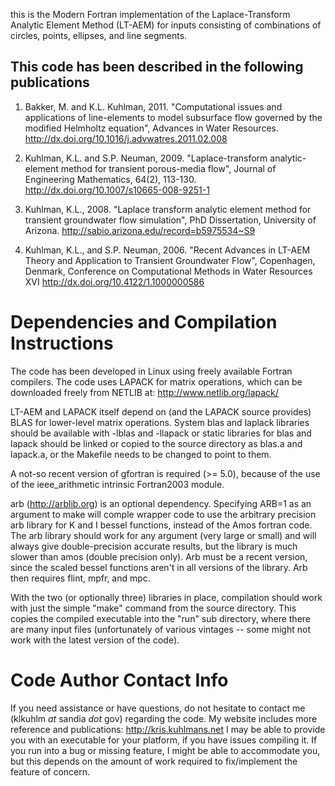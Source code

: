 this is the Modern Fortran implementation of the Laplace-Transform Analytic Element Method (LT-AEM) for inputs consisting of combinations of circles, points, ellipses, and line segments.

This code has been described in the following publications
----------------------------------------------------------
1) Bakker, M. and K.L. Kuhlman, 2011. "Computational issues and applications of line-elements to model subsurface flow governed by the modified Helmholtz equation", Advances in Water Resources. http://dx.doi.org/10.1016/j.advwatres.2011.02.008

2) Kuhlman, K.L. and S.P. Neuman, 2009. "Laplace-transform analytic-element method for transient porous-media flow", Journal of Engineering Mathematics, 64(2), 113-130. http://dx.doi.org/10.1007/s10665-008-9251-1

3) Kuhlman, K.L., 2008. "Laplace transform analytic element method for transient groundwater flow simulation", PhD Dissertation, University of Arizona. http://sabio.arizona.edu/record=b5975534~S9

4) Kuhlman, K.L., and S.P. Neuman, 2006. "Recent Advances in LT-AEM Theory and Application to Transient Groundwater Flow", Copenhagen, Denmark, Conference on Computational Methods in Water Resources XVI http://dx.doi.org/10.4122/1.1000000586


Dependencies and Compilation Instructions
============================================================
The code has been developed in Linux using freely available Fortran compilers.  The code uses LAPACK for matrix operations, which can be downloaded freely from NETLIB at: http://www.netlib.org/lapack/

LT-AEM and LAPACK itself depend on (and the LAPACK source provides) BLAS for lower-level matrix operations.  System blas and laplack libraries should be available with -lblas and -llapack or static libraries for blas and lapack should be linked or copied to the source directory as blas.a and lapack.a, or the Makefile needs to be changed to point to them.

A not-so recent version of gfortran is required (>= 5.0), because of the use of the ieee_arithmetic intrinsic Fortran2003 module.

arb (http://arblib.org) is an optional dependency. Specifying ARB=1 as an argument to make will comple wrapper code to use the arbitrary precision arb library for K and I bessel functions, instead of the Amos fortran code. The arb library should work for any argument (very large or small) and will always give double-precision accurate results, but the library is much slower than amos (double precision only). Arb must be a recent version, since the scaled bessel functions aren't in all versions of the library. Arb then requires flint, mpfr, and mpc.

With the two (or optionally three) libraries in place, compilation should work with just the simple "make" command from the source directory.  This copies the compiled executable into the "run" sub directory, where there are many input files (unfortunately of various vintages -- some might not work with the latest version of the code).


Code Author Contact Info
============================================================ 
If you need assistance or have questions, do not hesitate to contact me (klkuhlm _at_ sandia _dot_ gov) regarding the code. My website includes more reference and publications: http://kris.kuhlmans.net  I may be able to provide you with an executable for your platform, if you have issues compiling it.  If you run into a bug or missing feature, I might be able to accommodate you, but this depends on the amount of work required to fix/implement the feature of concern.
